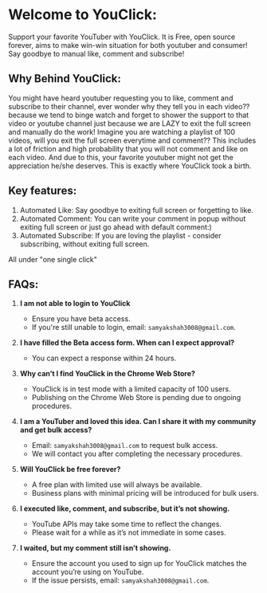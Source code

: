 # Welcome to YouClick:

Support your favorite YouTuber with YouClick. It is Free, open source forever, aims to make win-win situation for both youtuber and consumer! Say goodbye to manual like, comment and subscribe!

## Why Behind YouClick:

You might have heard youtuber requesting you to like, comment and subscribe to their channel, ever wonder why they tell you in each video?? because we tend to binge watch and forget to shower the support to that video or youtube channel just because we are LAZY to exit the full screen and manually do the work! Imagine you are watching a playlist of 100 videos, will you exit the full screen everytime and comment?? This includes a lot of friction and high probability that you will not comment and like on each video. And due to this, your favorite youtuber might not get the appreciation he/she deserves. This is exactly where YouClick took a birth.

## Key features:

1. Automated Like: Say goodbye to exiting full screen or forgetting to like.
2. Automated Comment: You can write your comment in popup without exiting full screen or just go ahead with default comment:)
3. Automated Subscribe: If you are loving the playlist - consider subscribing, without exiting full screen.

All under "one single click"

## FAQs:

1. **I am not able to login to YouClick**

   - Ensure you have beta access.
   - If you're still unable to login, email: `samyakshah3008@gmail.com`.

2. **I have filled the Beta access form. When can I expect approval?**

   - You can expect a response within 24 hours.

3. **Why can’t I find YouClick in the Chrome Web Store?**

   - YouClick is in test mode with a limited capacity of 100 users.
   - Publishing on the Chrome Web Store is pending due to ongoing procedures.

4. **I am a YouTuber and loved this idea. Can I share it with my community and get bulk access?**

   - Email: `samyakshah3008@gmail.com` to request bulk access.
   - We will contact you after completing the necessary procedures.

5. **Will YouClick be free forever?**

   - A free plan with limited use will always be available.
   - Business plans with minimal pricing will be introduced for bulk users.

6. **I executed like, comment, and subscribe, but it’s not showing.**

   - YouTube APIs may take some time to reflect the changes.
   - Please wait for a while as it’s not immediate in some cases.

7. **I waited, but my comment still isn’t showing.**
   - Ensure the account you used to sign up for YouClick matches the account you’re using on YouTube.
   - If the issue persists, email: `samyakshah3008@gmail.com`.
